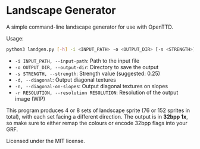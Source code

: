 # Landscape Generator

A simple command-line landscape generator for use with OpenTTD.

Usage:

```sh
python3 landgen.py [-h] -i <INPUT_PATH> -o <OUTPUT_DIR> [-s <STRENGTH>] [-d] [-n] [-r <RESOLUTION>]
```

- `-i INPUT_PATH, --input-path`: Path to the input file
- `-o OUTPUT_DIR, --output-dir`: Directory to save the output
- `-s STRENGTH, --strength`: Strength value (suggested: 0.25)
- `-d, --diagonal`: Output diagonal textures
- `-n, --diagonal-on-slopes`: Output diagonal textures on slopes
- `-r RESOLUTION, --resolution RESOLUTION`: Resolution of the output image (WIP)

This program produces 4 or 8 sets of landscape sprite (76 or 152 sprites in total), with each set facing a different direction.
The output is in **32bpp 1x**, so make sure to either remap the colours or encode 32bpp flags into your GRF.

Licensed under the MIT license.
